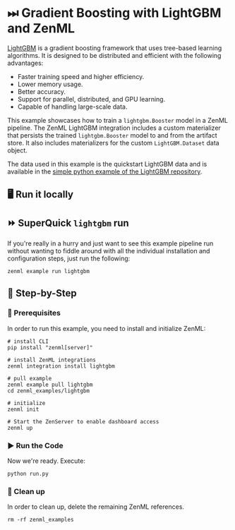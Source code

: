 # ⏭ Gradient Boosting with LightGBM and ZenML

[LightGBM](https://lightgbm.readthedocs.io/en/latest/) is a gradient boosting 
framework that uses tree-based learning algorithms. It is designed to be 
distributed and efficient with the following advantages:

- Faster training speed and higher efficiency.
- Lower memory usage.
- Better accuracy.
- Support for parallel, distributed, and GPU learning.
- Capable of handling large-scale data.

This example showcases how to train a `lightgbm.Booster` model in a ZenML 
pipeline. The ZenML LightGBM integration includes a custom materializer that 
persists the trained `lightgbm.Booster` model to and from the artifact store. It
also includes materializers for the custom `LightGBM.Dataset` data object.

The data used in this example is the quickstart LightGBM data and is available in
the [simple python example of the LightGBM repository](https://github.com/microsoft/LightGBM/blob/master/examples/python-guide/simple_example.py).

## 🖥 Run it locally

## ⏩ SuperQuick `lightgbm` run

If you're really in a hurry and just want to see this example pipeline run
without wanting to fiddle around with all the individual installation and
configuration steps, just run the following:

```shell
zenml example run lightgbm
```

## 👣 Step-by-Step

### 📄 Prerequisites

In order to run this example, you need to install and initialize ZenML:

```shell
# install CLI
pip install "zenml[server]"

# install ZenML integrations
zenml integration install lightgbm

# pull example
zenml example pull lightgbm
cd zenml_examples/lightgbm

# initialize
zenml init

# Start the ZenServer to enable dashboard access
zenml up
```

### ▶️ Run the Code

Now we're ready. Execute:

```shell
python run.py
```

### 🧽 Clean up

In order to clean up, delete the remaining ZenML references.

```shell
rm -rf zenml_examples
```
